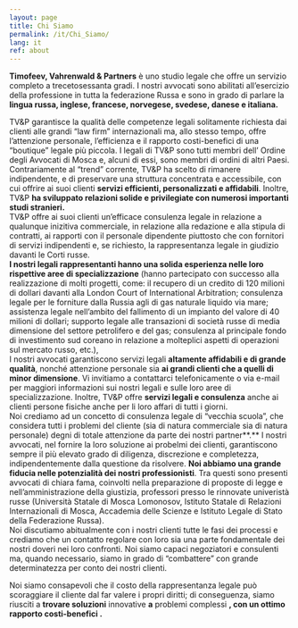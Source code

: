```yaml
---
layout: page
title: Chi Siamo
permalink: /it/Chi_Siamo/
lang: it
ref: about
---
```

**Timofeev, Vahrenwald & Partners** è uno studio legale che offre un servizio completo a trecetosessanta gradi. I nostri avvocati sono abilitati all’esercizio della professione in tutta la federazione Russa e sono in grado di parlare la **lingua russa, inglese, francese, norvegese, svedese, danese e italiana.**

TV&P garantisce la qualità delle competenze legali solitamente richiesta dai clienti alle grandi “law firm” internazionali ma, allo stesso tempo, offre l’attenzione personale, l’efficienza e il rapporto costi-benefici di una “boutique” legale più piccola. I legali di TV&P sono tutti membri dell’ Ordine degli Avvocati di Mosca e, alcuni di essi, sono membri di ordini di altri Paesi. Contrariamente al “trend” corrente, TV&P ha scelto di rimanere indipendente, e di preservare una struttura concentrata e accessibile, con cui offrire ai suoi clienti **servizi efficienti, personalizzati e affidabili**. Inoltre, TV&P **ha sviluppato relazioni solide e privilegiate con numerosi importanti studi stranieri.**  
TV&P offre ai suoi clienti un’efficace consulenza legale in relazione a qualunque inizitiva commerciale, in relazione alla redazione e alla stipula di contratti, ai rapporti con il personale dipendente piuttosto che con fornitori di servizi indipendenti e, se richiesto, la rappresentanza legale in giudizio davanti le Corti russe.  
**I nostri legali rappresentanti hanno una solida esperienza nelle loro rispettive aree di specializzazione** (hanno partecipato con successo alla realizzazione di molti progetti, come: il recupero di un credito di 120 milioni di dollari davanti alla London Court of International Arbitration; consulenza legale per le forniture dalla Russia agli di gas naturale liquido via mare; assistenza legale nell’ambito del fallimento di un impianto del valore di 40 milioni di dollari; supporto legale alle transazioni di società russe di media dimensione del settore petrolifero e del gas; consulenza al principale fondo di investimento sud coreano in relazione a molteplici aspetti di operazioni sul mercato russo, etc.),  
I nostri avvocati garantiscono servizi legali **altamente affidabili e di grande qualità**, nonché attenzione personale sia **ai grandi clienti che a quelli di minor dimensione**. Vi invitiamo a contattarci telefonicamente o via e-mail per maggiori informazioni sui nostri legali e sulle loro aree di specializzazione. Inoltre, TV&P offre **servizi legali e consulenza** anche ai clienti persone fisiche anche per li loro affari di tutti i giorni.  
Noi crediamo ad un concetto di consulenza legale di “vecchia scuola”, che considera tutti i problemi del cliente (sia di natura commerciale sia di natura personale) degni di totale attenzione da parte dei nostri partner**.** I nostri avvocati, nel fornire la loro soluzione ai probelmi dei clienti, garantiscono sempre il più elevato grado di diligenza, discrezione e completezza, indipendentemente dalla questione da risolvere. **Noi abbiamo una grande fiducia nelle potenzialità dei nostri professionisti**. Tra questi sono presenti avvocati di chiara fama, coinvolti nella preparazione di proposte di legge e nell’amministrazione della giustizia, professori presso le rinnovate univeristà russe (Università Statale di Mosca Lomonosov, Istituto Statale di Relazioni Internazionali di Mosca, Accademia delle Scienze e Istituto Legale di Stato della Federazione Russa).  
Noi discutiamo abitualmente con i nostri clienti tutte le fasi dei processi e crediamo che un contatto regolare con loro sia una parte fondamentale dei nostri doveri nei loro confronti. Noi siamo capaci negoziatori e consulenti ma, quando necessario, siamo in grado di “combattere” con grande determinatezza per conto dei nostri clienti.

Noi siamo consapevoli che il costo della rappresentanza legale può scoraggiare il cliente dal far valere i propri diritti; di conseguenza, siamo riusciti a **trovare soluzioni** innovative **a** problemi complessi **, con un ottimo rapporto costi-benefici .**
